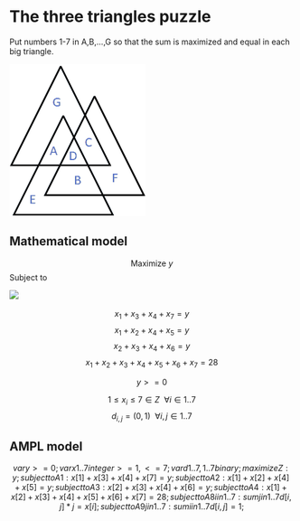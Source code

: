 # The three triangles puzzle
 Put numbers 1-7 in A,B,...,G so that the sum is maximized and equal in each big triangle.

![alt text](https://github.com/kjudom/Math_Puzzles/blob/main/Three_Triangles/3tri.png)



## Mathematical model
$$\mbox{Maximize  } y$$
Subject to

<img src="https://render.githubusercontent.com/render/math?math=x_1 + x_3 + x_4 + x_7 = y\\x_1 + x_3 + x_4 + x_7 = y">


$$x_1 + x_3 + x_4 + x_7 = y$$
$$x_1 + x_2 + x_4 + x_5 = y$$
$$x_2 + x_3 + x_4 + x_6 = y$$
$$x_1 + x_2 + x_3 + x_4 + x_5 + x_6 + x_7 = 28$$


$$ y >= 0$$

$$1 \le x_i \le 7 \in Z \ \ \forall i \in 1..7$$
$$d_{i,j} = (0,1) \ \ \forall i,j \in 1..7$$


## AMPL model
```math
var y >= 0;
var x{1..7} integer >= 1, <= 7;
var d{1..7,1..7} binary;

maximize Z: y;
subject to A1: x[1] + x[3] + x[4] + x[7] = y;
subject to A2: x[1] + x[2] + x[4] + x[5] = y;
subject to A3: x[2] + x[3] + x[4] + x[6] = y;
subject to A4: x[1] + x[2] + x[3] + x[4] + x[5] + x[6] + x[7] = 28;
subject to A8 {i in 1..7}: sum{j in 1..7} d[i,j] * j = x[i]; 
subject to A9 {j in 1..7}: sum{i in 1..7} d[i,j] = 1; 
```
